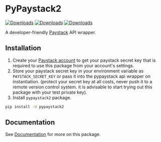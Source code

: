 # PyPaystack2

[![Downloads](https://static.pepy.tech/badge/pypaystack2)](https://pepy.tech/project/pypaystack2)
[![Downloads](https://static.pepy.tech/badge/pypaystack2/month)](https://pepy.tech/project/pypaystack2)
[![Downloads](https://static.pepy.tech/badge/pypaystack2/week)](https://pepy.tech/project/pypaystack2)

A developer-friendly [Paystack](https://paystack.com/) API wrapper.

## Installation

1. Create your [Paystack account](https://paystack.com/) to get your paystack secret key that is required to use this
   package from your account's settings.
2. Store your paystack secret key in your environment variable as `PAYSTACK_SECRET_KEY` or pass it into the
   pypaystack api wrapper on instantiation. (protect your secret key at all costs, never push it to a remote version
   control system. it is advisable to start trying out this package with your test private key).
3. Install `pypaystack2` package.

```bash
pip install -U pypaystack2
```

## Documentation
See [Documentation](https://gray-adeyi.github.io/pypaystack2/) for more on this package.